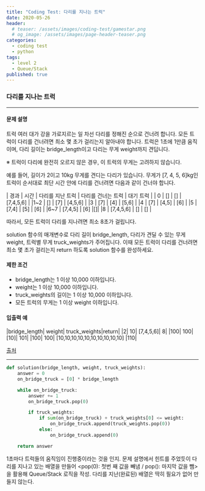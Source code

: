 ```yaml
---
title: "Coding Test: 다리를 지나는 트럭"
date: 2020-05-26
header:
  # teaser: /assets/images/coding-test/gamestar.png
  # og_image: /assets/images/page-header-teaser.png
categories:
  - coding test
  - python
tags:
  - level 2
  - Queue/Stack
published: true
---
```


### 다리를 지나는 트럭

---

#### 문제 설명

트럭 여러 대가 강을 가로지르는 일 차선 다리를 정해진 순으로 건너려 합니다. 모든 트럭이 다리를 건너려면 최소 몇 초가 걸리는지 알아내야 합니다. 트럭은 1초에 1만큼 움직이며, 다리 길이는 bridge_length이고 다리는 무게 weight까지 견딥니다.

※ 트럭이 다리에 완전히 오르지 않은 경우, 이 트럭의 무게는 고려하지 않습니다.

예를 들어, 길이가 2이고 10kg 무게를 견디는 다리가 있습니다. 무게가 [7, 4, 5, 6]kg인 트럭이 순서대로 최단 시간 안에 다리를 건너려면 다음과 같이 건너야 합니다.

| 경과 | 시간 |	다리를 지난 트럭 |	다리를 건너는 트럭 | 대기 트럭 |
| 0 |	[] | []	| [7,4,5,6] |
|1~2 | [] | [7] | [4,5,6] |
|3 | [7] | [4] | [5,6] |
|4 | [7] | [4,5] | [6] |
|5 | [7,4] | [5] | [6] |
|6~7 | [7,4,5] | [6] |[]|
|8 | [7,4,5,6] | [] |	[] |

따라서, 모든 트럭이 다리를 지나려면 최소 8초가 걸립니다.

solution 함수의 매개변수로 다리 길이 bridge_length, 다리가 견딜 수 있는 무게 weight, 트럭별 무게 truck_weights가 주어집니다. 이때 모든 트럭이 다리를 건너려면 최소 몇 초가 걸리는지 return 하도록 solution 함수를 완성하세요.

#### 제한 조건

- bridge_length는 1 이상 10,000 이하입니다.
- weight는 1 이상 10,000 이하입니다.
- truck_weights의 길이는 1 이상 10,000 이하입니다.
- 모든 트럭의 무게는 1 이상 weight 이하입니다.

#### 입출력 예

|bridge_length|	weight|	truck_weights|return|
|2|	10|	[7,4,5,6]|	8|
|100|	100|	[10]|	101|
|100|	100|	[10,10,10,10,10,10,10,10,10,10]	|110|

[출처](http://icpckorea.org/2016/ONLINE/problem.pdf)


---

```python
def solution(bridge_length, weight, truck_weights):
    answer = 0
    on_bridge_truck = [0] * bridge_length

    while on_bridge_truck:
        answer += 1
        on_bridge_truck.pop(0)

        if truck_weights:
            if sum(on_bridge_truck) + truck_weights[0] <= weight:
                on_bridge_truck.append(truck_weights.pop(0))
            else:
                on_bridge_truck.append(0)

    return answer
```

1초마다 트럭들의 움직임이 진행중이라는 것을 인지. 문제 설명에서 힌트를 주었듯이 다리를 지나고 있는 배열을 만들어 <pop(0): 첫번 째 값을 빼냄 / pop(): 마지막 값을 뺌> 을 활용해 Queue/Stack 로직을 작성. 다리를 지난(완료된) 배열은 딱히 필요가 없어 만들지 않는다.
